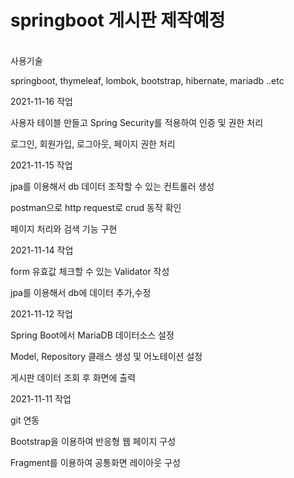 # springboot 게시판 제작예정
<br>
사용기술

springboot, thymeleaf, lombok, bootstrap, hibernate, mariadb ..etc

2021-11-16 작업

사용자 테이블 만들고 Spring Security를 적용하여 인증 및 권한 처리

로그인, 회원가입, 로그아웃, 페이지 권한 처리

2021-11-15 작업

jpa를 이용해서 db 데이터 조작할 수 있는 컨트롤러 생성

postman으로 http request로 crud 동작 확인

페이지 처리와 검색 기능 구현

2021-11-14 작업

form 유효값 체크할 수 있는 Validator 작성

jpa를 이용해서 db에 데이터 추가,수정


2021-11-12 작업

Spring Boot에서 MariaDB 데이터소스 설정

Model, Repository 클래스 생성 및 어노테이션 설정

게시판 데이터 조회 후 화면에 출력


2021-11-11 작업

git 연동

Bootstrap을 이용하여 반응형 웹 페이지 구성

Fragment를 이용하여 공통화면 레이아웃 구성

